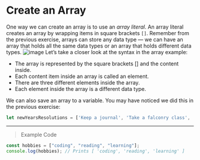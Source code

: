 # Create an Array
One way we can create an array is to use an *array literal*. An array literal creates an array by wrapping items in square brackets `[]`. Remember from the previous exercise, arrays can store any data type — we can have an array that holds all the same data types or an array that holds different data types.
![image](https://cdn.discordapp.com/attachments/720137467579334716/723951129419055215/Screen_Shot_2020-06-20_at_11.20.50_AM.png)
Let’s take a closer look at the syntax in the array example:

- The array is represented by the square brackets [] and the content inside.
- Each content item inside an array is called an element.
- There are three different elements inside the array.
- Each element inside the array is a different data type.

We can also save an array to a variable. You may have noticed we did this in the previous exercise:
```js
let newYearsResolutions = ['Keep a journal', 'Take a falconry class', 'Learn to juggle'];
```
---
> Example Code
```js
const hobbies = ["coding", "reading", "learning"];
console.log(hobbies); // Prints [ 'coding', 'reading', 'learning' ]
```